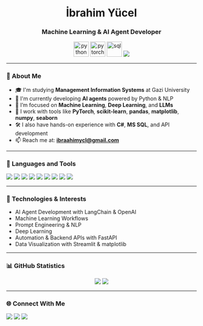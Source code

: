 <h1 align="center">İbrahim Yücel</h1>
<h3 align="center">Machine Learning & AI Agent Developer</h3>

<p align="center">
  <img src="https://cdn.jsdelivr.net/gh/devicons/devicon/icons/python/python-original.svg" alt="python" width="40" height="40"/>
  <img src="https://cdn.jsdelivr.net/gh/devicons/devicon/icons/pytorch/pytorch-original.svg" alt="pytorch" width="40" height="40"/>
  <img src="https://cdn.jsdelivr.net/gh/devicons/devicon/icons/postgresql/postgresql-original.svg" alt="sql" width="40" height="40"/>
    <img src="https://img.shields.io/badge/LangChain-000000?style=flat&logo=data:image/svg+xml;base64,PHN2ZyBmaWxsPSIjRkZGIiBoZWlnaHQ9IjIwIiB2aWV3Qm94PSIwIDAgMjQgMjQiIHdpZHRoPSIyMCIgeG1sbnM9Imh0dHA6Ly93d3cudzMub3JnLzIwMDAvc3ZnIj48cGF0aCBkPSJNMTEgMTR2LTRIM3Y0aDgiLz48cGF0aCBkPSJNMTkgMTBWNiAxNmg0di00aC00eiIvPjxwYXRoIGQ9Ik0xMiAyMmMtNS41MiAwLTEwLTQuNDgtMTAtMTBTNi40OCAyIDEyIDJzMTAgNC40OCAxMCAxMC00LjQ4IDEwLTEwIDEweiIvPjwvc3ZnPg==" />

</p>



---

### 👋 About Me

- 🎓 I'm studying **Management Information Systems** at Gazi University  
- 🤖 I'm currently developing **AI agents** powered by Python & NLP  
- 💬 I’m focused on **Machine Learning**, **Deep Learning**, and **LLMs**  
- 🧠 I work with tools like **PyTorch**, **scikit-learn**, **pandas**, **matplotlib**, **numpy**, **seaborn**  
- 🛠️ I also have hands-on experience with **C#**, **MS SQL**, and API development  
- 📫 Reach me at: **ibraahimycl@gmail.com**

---

### 🧰 Languages and Tools

<p align="left">
  <img src="https://img.shields.io/badge/Python-3776AB?style=for-the-badge&logo=python&logoColor=white"/>
  <img src="https://img.shields.io/badge/scikit--learn-F7931E?style=for-the-badge&logo=scikit-learn&logoColor=white"/>
  <img src="https://img.shields.io/badge/PyTorch-EE4C2C?style=for-the-badge&logo=pytorch&logoColor=white"/>
  <img src="https://img.shields.io/badge/Pandas-150458?style=for-the-badge&logo=pandas&logoColor=white" />
  <img src="https://img.shields.io/badge/Numpy-013243?style=for-the-badge&logo=numpy&logoColor=white" />
  <img src="https://img.shields.io/badge/Matplotlib-11557C?style=for-the-badge&logo=plotly&logoColor=white" />
  <img src="https://img.shields.io/badge/Seaborn-76B900?style=for-the-badge" />
  <img src="https://img.shields.io/badge/CSharp-239120?style=for-the-badge&logo=c-sharp&logoColor=white"/>
  <img src="https://img.shields.io/badge/MSSQL-CC2927?style=for-the-badge&logo=microsoftsqlserver&logoColor=white"/>
</p>

---

### 🚀 Technologies & Interests

- AI Agent Development with LangChain & OpenAI
- Machine Learning Workflows
- Prompt Engineering & NLP
- Deep Learning
- Automation & Backend APIs with FastAPI
- Data Visualization with Streamlit & matplotlib

---

### 📊 GitHub Statistics

<p align="center">
  <img src="https://github-readme-stats.vercel.app/api?username=ibraaahimycl&show_icons=true&theme=radical" />
  <img src="https://github-readme-streak-stats.herokuapp.com/?user=ibraaahimycl&theme=radical" />
</p>

---

### 🌐 Connect With Me

<p align="left">
  <a href="mailto:ibraahimycl@gmail.com"><img src="https://img.shields.io/badge/Gmail-D14836?style=for-the-badge&logo=gmail&logoColor=white"></a>
  <a href="https://github.com/ibraaahimycl"><img src="https://img.shields.io/badge/GitHub-100000?style=for-the-badge&logo=github&logoColor=white"></a>
  <a href="http://linkedin.com/in/ibrahimycl"><img src="https://img.shields.io/badge/LinkedIn-0A66C2?style=for-the-badge&logo=linkedin&logoColor=white"></a>
</p>
